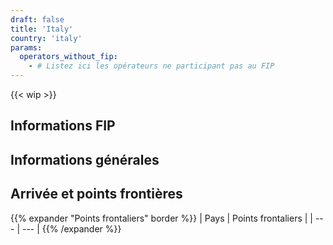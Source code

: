 ```yaml
---
draft: false
title: 'Italy'
country: 'italy'
params:
  operators_without_fip:
    - # Listez ici les opérateurs ne participant pas au FIP
---
```

<!-- Supprimez ce message si la page est complète -->
{{< wip >}}

## Informations FIP

<!--
    Un court résumé qui doit répondre aux questions suivantes, dans cet ordre :
    - Quels billets FIP (FIP 50 / coupons FIP) sont reconnus dans le pays et par quels opérateurs ferroviaires ?
    - Quelles sont les particularités de l'utilisation des billets FIP avec ces opérateurs ? (Ajoutez un lien vers l’opérateur ferroviaire)
    - Quels opérateurs ne reconnaissent pas les billets FIP et comment les identifier dans les informations de correspondance ?
-->

## Informations générales

<!--
    Une courte section sur la situation générale du transport ferroviaire dans le pays. Voici quelques exemples de sujets à traiter :
    - État du réseau ferroviaire
    - Liaisons importantes
    - Qualité et état des trains
    - Ponctualité
    - Fréquence
    - Trains/itinéraires/lignes spéciaux
    - Belles gares ferroviaires
-->

## Arrivée et points frontières

<!--
Uniquement les points frontaliers situés à la frontière nationale avec d'autres pays. Ils doivent être listés sous la forme : pays (opérateur ferroviaire) et leurs points de frontière.
-->

{{% expander "Points frontaliers" border %}}
| Pays | Points frontaliers |
| --- | --- |
{{% /expander %}}

### <Nom du pays>

<!--
  Quelles lignes permettent de venir depuis ce pays ?
  Quels conseils et recommandations pour entrer depuis ce pays ?
-->
